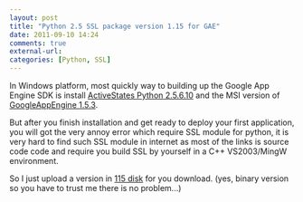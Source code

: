 ```yaml
---
layout: post
title: "Python 2.5 SSL package version 1.15 for GAE"
date: 2011-09-10 14:24
comments: true
external-url:
categories: [Python, SSL]
---
```

In Windows platform, most quickly way to building up the Google App Engine SDK is install <a href="http://www.activestate.com/activepython/downloads/thank-you?dl=http://downloads.activestate.com/ActivePython/releases/2.5.6.10/ActivePython-2.5.6.10-win32-x86.msi" target="_blank">ActiveStates Python 2.5.6.10</a> and the MSI version of <a href="http://googleappengine.googlecode.com/files/GoogleAppEngine-1.5.3.msi">GoogleAppEngine 1.5.3</a>.

But after you finish installation and get ready to deploy your first application, you will got the very annoy error which require SSL module for python, it is very hard to find such SSL module in internet as most of the links is source code code and require you build SSL by yourself in a C++ VS2003/MingW environment.

So I just upload a version in <a href="http://115.com/file/dnhbixkn#ssl-1.15.win32-py2.5.zip" target="_blank">115 disk</a> for you download. (yes, binary version so you have to trust me there is no problem...)